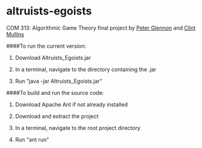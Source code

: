 altruists-egoists
=================

COM 313: Algorithmic Game Theory final project by [Peter Glennon](http://github.com/pcrglennon)
 and [Clint Mullins](http://github.com/ClintFMullins)

####To run the current version:

1. Download Altruists_Egoists.jar

2. In a terminal, navigate to the directory containing the .jar

3. Run "java -jar Altruists_Egoists.jar"  


####To build and run the source code:

1. Download Apache Ant if not already installed

2. Download and extract the project

3. In a terminal, navigate to the root project directory

4. Run "ant run"
 